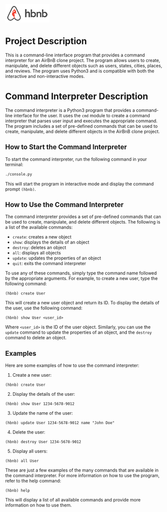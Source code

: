 ![logo](web_static/images/logo.png)
# Project Description

This is a command-line interface program that provides a command interpreter for an AirBnB clone project. The program allows users to create, manipulate, and delete different objects such as users, states, cities, places, and reviews. The program uses Python3 and is compatible with both the interactive and non-interactive modes.

# Command Interpreter Description

The command interpreter is a Python3 program that provides a command-line interface for the user. It uses the `cmd` module to create a command interpreter that parses user input and executes the appropriate command. The program includes a set of pre-defined commands that can be used to create, manipulate, and delete different objects in the AirBnB clone project.

## How to Start the Command Interpreter

To start the command interpreter, run the following command in your terminal:

```bash
./console.py
```

This will start the program in interactive mode and display the command prompt `(hbnb)`.

## How to Use the Command Interpreter

The command interpreter provides a set of pre-defined commands that can be used to create, manipulate, and delete different objects. The following is a list of the available commands:

- `create`: creates a new object
- `show`: displays the details of an object
- `destroy`: deletes an object
- `all`: displays all objects
- `update`: updates the properties of an object
- `quit`: exits the command interpreter

To use any of these commands, simply type the command name followed by the appropriate arguments. For example, to create a new user, type the following command:

```
(hbnb) create User
```

This will create a new user object and return its ID. To display the details of the user, use the following command:

```
(hbnb) show User <user_id>
```

Where `<user_id>` is the ID of the user object. Similarly, you can use the `update` command to update the properties of an object, and the `destroy` command to delete an object.

## Examples

Here are some examples of how to use the command interpreter:

1. Create a new user:

```
(hbnb) create User
```

2. Display the details of the user:

```
(hbnb) show User 1234-5678-9012
```

3. Update the name of the user:

```
(hbnb) update User 1234-5678-9012 name "John Doe"
```

4. Delete the user:

```
(hbnb) destroy User 1234-5678-9012
```

5. Display all users:

```
(hbnb) all User
```

These are just a few examples of the many commands that are available in the command interpreter. For more information on how to use the program, refer to the help command:

```
(hbnb) help
```

This will display a list of all available commands and provide more information on how to use them.
